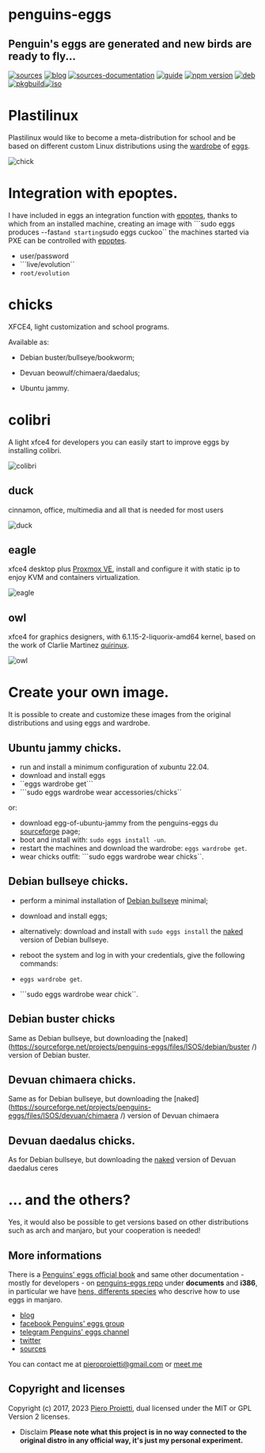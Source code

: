 penguins-eggs
=============

## Penguin&#39;s eggs are generated and new birds are ready to fly...
[![sources](https://img.shields.io/badge/github-sources-cyan)](https://github.com/pieroproietti/penguins-eggs)
[![blog](https://img.shields.io/badge/blog-penguin's%20eggs-cyan)](https://penguins-eggs.net)
[![sources-documentation](https://img.shields.io/badge/sources-documentation-blue)](https://penguins-eggs.net/sources-documentation/index.html)
[![guide](https://img.shields.io/badge/guide-penguin's%20eggs-cyan)](https://penguins-eggs.net/book/)
[![npm version](https://img.shields.io/npm/v/penguins-eggs.svg)](https://npmjs.org/package/penguins-eggs)
[![deb](https://img.shields.io/badge/deb-packages-blue)](https://sourceforge.net/projects/penguins-eggs/files/DEBS)
[![pkgbuild](https://img.shields.io/badge/pkgbuild-packages-blue)](https://sourceforge.net/projects/penguins-eggs/files/PKGBUILD)[![iso](https://img.shields.io/badge/iso-images-cyan)](https://sourceforge.net/projects/penguins-eggs/files/ISOS)

# Plastilinux
Plastilinux would like to become a meta-distribution for school and be based on different custom Linux distributions using the [wardrobe](https://github.com/pieroproietti/penguins-wardrobe/tree/main/DOCUMENTATION#penguins-wardrobe) of [eggs](https://github.com/pieroproietti/penguins-eggs).

![chick](https://penguins-eggs.net/images/chick.png)

# Integration with epoptes.
I have included in eggs an integration function with [epoptes](https://epoptes.org/), thanks to which from an installed machine, creating an image with ```sudo eggs produces --fast`` and starting ``sudo eggs cuckoo`` the machines started via PXE can be controlled with [epoptes](https://epoptes.org/).

* user/password
* ```live/evolution``
* ```root/evolution```

# chicks
XFCE4, light customization and school programs.

Available as: 

* Debian buster/bullseye/bookworm;

* Devuan beowulf/chimaera/daedalus;

* Ubuntu jammy.

# **colibri**
A light xfce4 for developers you can easily start to improve eggs by installing colibri.

![colibri](https://a.fsdn.com/con/app/proj/penguins-eggs/screenshots/colibri.png/245/183)

## **duck**
cinnamon, office, multimedia and all that is needed for most users

![duck](https://a.fsdn.com/con/app/proj/penguins-eggs/screenshots/duck.png/245/183)
 
## **eagle**
xfce4 desktop plus [Proxmox VE](https://www.proxmox.com/en/proxmox-ve), install and configure it with static ip to enjoy KVM and containers virtualization.

![eagle](https://a.fsdn.com/con/app/proj/penguins-eggs/screenshots/eagle.png/245/183)

## **owl**
xfce4 for graphics designers, with 6.1.15-2-liquorix-amd64 kernel, based on the work of Clarlie Martinez 
 [quirinux](https://quirinux.org/).

![owl](https://a.fsdn.com/con/app/proj/penguins-eggs/screenshots/owl.png/245/183)

# Create your own image.

It is possible to create and customize these images from the original distributions and using eggs and wardrobe.

## Ubuntu jammy chicks.
* run and install a minimum configuration of xubuntu 22.04.
* download and install eggs
* ``eggs wardrobe get```
* ```sudo eggs wardrobe wear accessories/chicks``

or: 
* download egg-of-ubuntu-jammy from the penguins-eggs du [sourceforge](https://sourceforge.net/projects/penguins-eggs/files/ISOS/ubuntu/jammy/) page;
* boot and install with: ``sudo eggs install -un``.
* restart the machines and download the wardrobe: ``eggs wardrobe get``.
* wear chicks outfit: ```sudo eggs wardrobe wear chicks``.

## Debian bullseye chicks.
* perform a minimal installation of [Debian bullseye](https://www.debian.org/releases/bullseye/debian-installer/) minimal;
* download and install eggs;
* alternatively: download and install with ``sudo eggs install`` the [naked](https://sourceforge.net/projects/penguins-eggs/files/ISOS/debian/bullseye/) version of Debian bullseye. 

* reboot the system and log in with your credentials, give the following commands:
* ``eggs wardrobe get``.
* ```sudo eggs wardrobe wear chick``.

## Debian buster chicks
Same as Debian bullseye, but downloading the [naked](https://sourceforge.net/projects/penguins-eggs/files/ISOS/debian/buster /) version of Debian buster.

## Devuan chimaera chicks.
Same as for Debian bullseye, but downloading the [naked](https://sourceforge.net/projects/penguins-eggs/files/ISOS/devuan/chimaera /) version of Devuan chimaera 

## Devuan daedalus chicks.
As for Debian bullseye, but downloading the [naked](https://sourceforge.net/projects/penguins-eggs/files/ISOS/devuan/daedalus/) version of Devuan daedalus ceres 

# ... and the others?
Yes, it would also be possible to get versions based on other distributions such as arch and manjaro, but your cooperation is needed!

## More informations
There is a [Penguins' eggs official book](https://penguins-eggs.net/book/) and same other documentation - mostly for developers - on [penguins-eggs repo](https://github.com/pieroproietti/penguins-eggs) under **documents** and **i386**, in particular we have [hens, differents species](https://github.com/pieroproietti/penguins-eggs/blob/master/documents/hens-different-species.md) who descrive how to use eggs in manjaro.

* [blog](https://penguins-eggs.net)    
* [facebook Penguins' eggs group](https://www.facebook.com/groups/128861437762355/)
* [telegram Penguins' eggs channel](https://t.me/penguins_eggs) 
* [twitter](https://twitter.com/pieroproietti)
* [sources](https://github.com/pieroproietti/penguins-krill)

You can contact me at pieroproietti@gmail.com or [meet me](https://meet.jit.si/PenguinsEggsMeeting)

## Copyright and licenses
Copyright (c) 2017, 2023 [Piero Proietti](https://penguins-eggs.net/about-me.html), dual licensed under the MIT or GPL Version 2 licenses.

* Disclaim
__Please note what this project is in no way connected to the original distro in any official way, it's just my personal experiment.__
